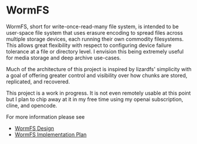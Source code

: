 # WormFS

WormFS, short for write-once-read-many file system, is intended to be user-space file system that uses erasure encoding to spread files across multiple storage devices, each running their own commodity filesystems. This allows great flexibility with respect to configuring device failure tolerance at a file or directory level. I envision this being extremely useful for media storage and deep archive use-cases.

Much of the architecture of this project is inspired by lizardfs' simplicity with a goal of offering greater control and visibility over how chunks are stored, replicated, and recovered.

This project is a work in progress. It is not even remotely usable at this point but I plan to chip away at it in my free time using my openai subscription, cline, and opencode.  

For more information please see
- [WormFS Design](design.md)
- [WormFS Implementation Plan](implementation.md)